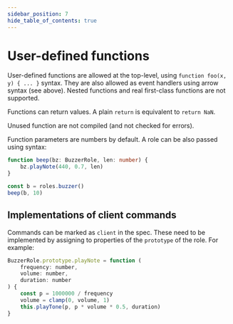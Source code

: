 ```yaml
---
sidebar_position: 7
hide_table_of_contents: true
---
```


# User-defined functions

User-defined functions are allowed at the top-level, using `function foo(x, y) { ... }` syntax.
They are also allowed as event handlers using arrow syntax (see above).
Nested functions and real first-class functions are not supported.

Functions can return values.
A plain `return` is equivalent to `return NaN`.

Unused function are not compiled (and not checked for errors).

Function parameters are numbers by default.
A role can be also passed using syntax:

```ts
function beep(bz: BuzzerRole, len: number) {
    bz.playNote(440, 0.7, len)
}

const b = roles.buzzer()
beep(b, 10)
```

## Implementations of client commands

Commands can be marked as `client` in the spec.
These need to be implemented by assigning to properties of the `prototype` of the role.
For example:

```js
BuzzerRole.prototype.playNote = function (
    frequency: number,
    volume: number,
    duration: number
) {
    const p = 1000000 / frequency
    volume = clamp(0, volume, 1)
    this.playTone(p, p * volume * 0.5, duration)
}
```
